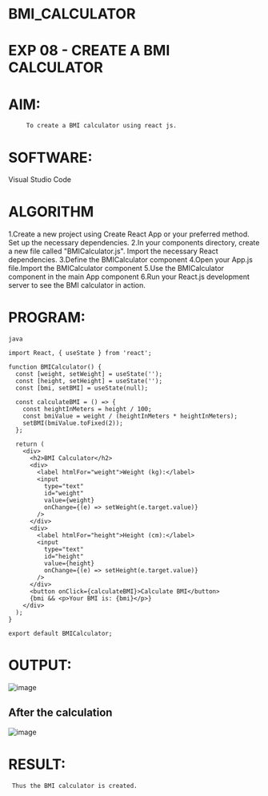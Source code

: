 # BMI_CALCULATOR

# EXP 08 - CREATE A BMI CALCULATOR

# AIM:
         To create a BMI calculator using react js.

# SOFTWARE:
Visual Studio Code

# ALGORITHM

 1.Create a new project using Create React App or your preferred method. Set up the necessary dependencies.
 2.In your components directory, create a new file called "BMICalculator.js". Import the necessary React dependencies.
 3.Define the BMICalculator component
 4.Open your App.js file.Import the BMICalculator component
 5.Use the BMICalculator component in the main App component
 6.Run your React.js development server to see the BMI calculator in action.

# PROGRAM:
~~~
java

import React, { useState } from 'react';

function BMICalculator() {
  const [weight, setWeight] = useState('');
  const [height, setHeight] = useState('');
  const [bmi, setBMI] = useState(null);

  const calculateBMI = () => {
    const heightInMeters = height / 100;    
    const bmiValue = weight / (heightInMeters * heightInMeters);
    setBMI(bmiValue.toFixed(2));
  };

  return (
    <div>
      <h2>BMI Calculator</h2>
      <div>
        <label htmlFor="weight">Weight (kg):</label>
        <input
          type="text"
          id="weight"
          value={weight}
          onChange={(e) => setWeight(e.target.value)}
        />
      </div>
      <div>
        <label htmlFor="height">Height (cm):</label>
        <input
          type="text"
          id="height"
          value={height}
          onChange={(e) => setHeight(e.target.value)}
        />
      </div>
      <button onClick={calculateBMI}>Calculate BMI</button>
      {bmi && <p>Your BMI is: {bmi}</p>}
    </div>
  );
}

export default BMICalculator;
~~~
# OUTPUT:

![image](https://github.com/Poojariyaa/BMI_CALCULATOR/assets/127511817/2dcbbc6c-eab7-4e23-b8c3-03bb7a4ceef6)
## After the calculation

![image](https://github.com/Poojariyaa/BMI_CALCULATOR/assets/127511817/2db6f14f-f9fe-4af6-a91b-898e611010dc)
# RESULT:
     Thus the BMI calculator is created.
